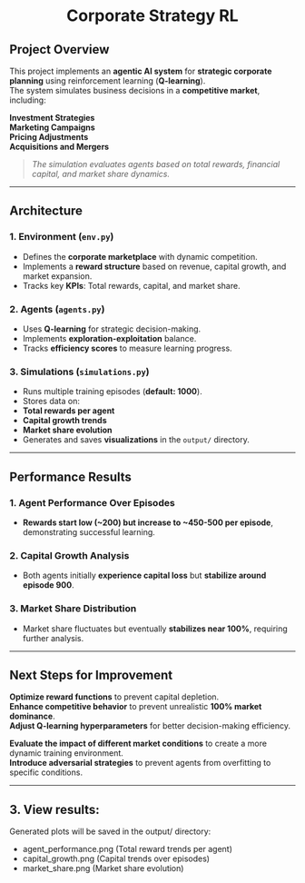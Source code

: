 # <div align="center"> Corporate Strategy RL</div>

##  Project Overview
This project implements an **agentic AI system** for **strategic corporate planning** using reinforcement learning (**Q-learning**).  
The system simulates business decisions in a **competitive market**, including:

 **Investment Strategies**  
 **Marketing Campaigns**  
 **Pricing Adjustments**  
 **Acquisitions and Mergers**  

> *The simulation evaluates agents based on total rewards, financial capital, and market share dynamics.*

---

##  Architecture

###  1. Environment (`env.py`)
-  Defines the **corporate marketplace** with dynamic competition.
-  Implements a **reward structure** based on revenue, capital growth, and market expansion.
-  Tracks key **KPIs**: Total rewards, capital, and market share.

###  2. Agents (`agents.py`)
-  Uses **Q-learning** for strategic decision-making.
-  Implements **exploration-exploitation** balance.
-  Tracks **efficiency scores** to measure learning progress.

###  3. Simulations (`simulations.py`)
-  Runs multiple training episodes (**default: 1000**).
-  Stores data on:
  -  **Total rewards per agent**
  -  **Capital growth trends**
  -  **Market share evolution**
-  Generates and saves **visualizations** in the `output/` directory.

---

##  Performance Results

###  1. Agent Performance Over Episodes
-  **Rewards start low (~200) but increase to ~450-500 per episode**, demonstrating successful learning.

###  2. Capital Growth Analysis
-  Both agents initially **experience capital loss** but **stabilize around episode 900**.

###  3. Market Share Distribution
-  Market share fluctuates but eventually **stabilizes near 100%**, requiring further analysis.

---

##  Next Steps for Improvement
 **Optimize reward functions** to prevent capital depletion.  
 **Enhance competitive behavior** to prevent unrealistic **100% market dominance**.  
 **Adjust Q-learning hyperparameters** for better decision-making efficiency.  

 **Evaluate the impact of different market conditions** to create a more dynamic training environment.  
 **Introduce adversarial strategies** to prevent agents from overfitting to specific conditions.  

---

##   3. View results:

Generated plots will be saved in the output/ directory:
-	agent_performance.png (Total reward trends per agent)
-	capital_growth.png (Capital trends over episodes)
-	market_share.png (Market share evolution) 
